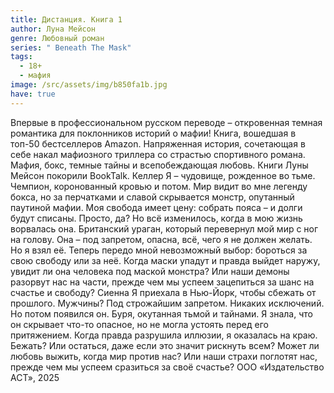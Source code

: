 ```yaml
---
title: Дистанция. Книга 1
author: Луна Мейсон
genre: Любовный роман
series: " Beneath The Mask"
tags:
  - 18+
  - мафия
image: /src/assets/img/b850fa1b.jpg
have: true
---
```

Впервые в профессиональном русском переводе – откровенная темная романтика для поклонников историй о мафии!
Книга, вошедшая в топ-50 бестселлеров Amazon.
Напряженная история, сочетающая в себе накал мафиозного триллера со страстью спортивного романа. Мафия, бокс, темные тайны и всепобеждающая любовь.
Книги Луны Мейсон покорили BookTalk.
Келлер
Я – чудовище, рожденное во тьме. Чемпион, коронованный кровью и потом. Мир видит во мне легенду бокса, но за перчатками и славой скрывается монстр, опутанный паутиной мафии. Моя свобода имеет цену: собрать пояса – и долги будут списаны. Просто, да? Но всё изменилось, когда в мою жизнь ворвалась она. Британский ураган, который перевернул мой мир с ног на голову. Она – под запретом, опасна, всё, чего я не должен желать. Но я взял её. Теперь передо мной невозможный выбор: бороться за свою свободу или за неё. Когда маски упадут и правда выйдет наружу, увидит ли она человека под маской монстра? Или наши демоны разорвут нас на части, прежде чем мы успеем зацепиться за шанс на счастье и свободу?
Сиенна
Я приехала в Нью-Йорк, чтобы сбежать от прошлого. Мужчины? Под строжайшим запретом. Никаких исключений. Но потом появился он. Буря, окутанная тьмой и тайнами. Я знала, что он скрывает что-то опасное, но не могла устоять перед его притяжением. Когда правда разрушила иллюзии, я оказалась на краю. Бежать? Или остаться, даже если это значит рискнуть всем? Может ли любовь выжить, когда мир против нас? Или наши страхи поглотят нас, прежде чем мы успеем сразиться за своё счастье?
ООО «Издательство АСТ», 2025
